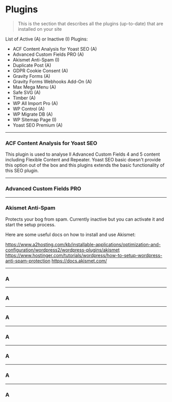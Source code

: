 # Plugins

> This is the section that describes all the plugins (up-to-date) that are installed on your site 

List of Active (A) or Inactive (I) Plugins:


* ACF Content Analysis for Yoast SEO (A)
* Advanced Custom Fields PRO (A)
* Akismet Anti-Spam (I)
* Duplicate Post (A)
* GDPR Cookie Consent (A)
* Gravity Forms (A)
* Gravity Forms Webhooks Add-On (A)
* Max Mega Menu (A)
* Safe SVG (A)
* Timber (A)
* WP All Import Pro (A)
* WP Control (A)
* WP Migrate DB (A)
* WP Sitemap Page (I)
* Yoast SEO Premium (A)

------------------------------------
### ACF Content Analysis for Yoast SEO

This plugin is used to analyse ll Advanced Custom Fields 4 and 5 content including Flexible Content and Repeater.
Yoast SEO basic doesn't provide this option out of the box and this plugins extends the basic functionality of this SEO plugin.





------------------------------------
### Advanced Custom Fields PRO




------------------------------------
### Akismet Anti-Spam

Protects your bog from spam. Currently inactive but you can activate it and start the setup process.

Here are some useful docs on how to install and use Akismet:

https://www.a2hosting.com/kb/installable-applications/optimization-and-configuration/wordpress2/wordpress-plugins/akismet
https://www.hostinger.com/tutorials/wordpress/how-to-setup-wordpress-anti-spam-protection
https://docs.akismet.com/



------------------------------------
### A


------------------------------------
### A


------------------------------------
### A


------------------------------------
### A


------------------------------------
### A


------------------------------------
### A


------------------------------------
### A
